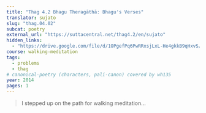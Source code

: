 ```yaml
---
title: "Thag 4.2 Bhagu Theragāthā: Bhagu's Verses"
translator: sujato
slug: "thag.04.02"
subcat: poetry
external_url: "https://suttacentral.net/thag4.2/en/sujato"
hidden_links:
  - "https://drive.google.com/file/d/1OPgefPq6PwRRxsjLxL-He4gkkB9qHxvS/view?usp=drivesdk"
course: walking-meditation
tags:
  - problems
  - thag
# canonical-poetry (characters, pali-canon) covered by wh135
year: 2014
pages: 1
---
```


> I stepped up on the path for walking meditation...
